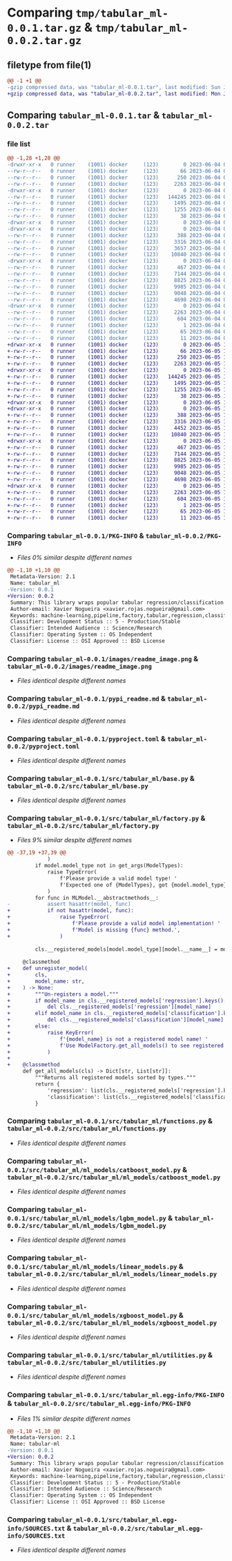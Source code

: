 # Comparing `tmp/tabular_ml-0.0.1.tar.gz` & `tmp/tabular_ml-0.0.2.tar.gz`

## filetype from file(1)

```diff
@@ -1 +1 @@
-gzip compressed data, was "tabular_ml-0.0.1.tar", last modified: Sun Jun  4 05:51:00 2023, max compression
+gzip compressed data, was "tabular_ml-0.0.2.tar", last modified: Mon Jun  5 19:33:23 2023, max compression
```

## Comparing `tabular_ml-0.0.1.tar` & `tabular_ml-0.0.2.tar`

### file list

```diff
@@ -1,28 +1,28 @@
-drwxr-xr-x   0 runner    (1001) docker     (123)        0 2023-06-04 05:51:00.267893 tabular_ml-0.0.1/
--rw-r--r--   0 runner    (1001) docker     (123)       66 2023-06-04 05:50:42.000000 tabular_ml-0.0.1/.gitattributes
--rw-r--r--   0 runner    (1001) docker     (123)      250 2023-06-04 05:50:42.000000 tabular_ml-0.0.1/MANIFEST.in
--rw-r--r--   0 runner    (1001) docker     (123)     2263 2023-06-04 05:51:00.267893 tabular_ml-0.0.1/PKG-INFO
-drwxr-xr-x   0 runner    (1001) docker     (123)        0 2023-06-04 05:51:00.263893 tabular_ml-0.0.1/images/
--rw-r--r--   0 runner    (1001) docker     (123)   144245 2023-06-04 05:50:42.000000 tabular_ml-0.0.1/images/readme_image.png
--rw-r--r--   0 runner    (1001) docker     (123)     1495 2023-06-04 05:50:42.000000 tabular_ml-0.0.1/pypi_readme.md
--rw-r--r--   0 runner    (1001) docker     (123)     1255 2023-06-04 05:50:42.000000 tabular_ml-0.0.1/pyproject.toml
--rw-r--r--   0 runner    (1001) docker     (123)       38 2023-06-04 05:51:00.267893 tabular_ml-0.0.1/setup.cfg
-drwxr-xr-x   0 runner    (1001) docker     (123)        0 2023-06-04 05:51:00.263893 tabular_ml-0.0.1/src/
-drwxr-xr-x   0 runner    (1001) docker     (123)        0 2023-06-04 05:51:00.263893 tabular_ml-0.0.1/src/tabular_ml/
--rw-r--r--   0 runner    (1001) docker     (123)      388 2023-06-04 05:50:42.000000 tabular_ml-0.0.1/src/tabular_ml/__init__.py
--rw-r--r--   0 runner    (1001) docker     (123)     3316 2023-06-04 05:50:42.000000 tabular_ml-0.0.1/src/tabular_ml/base.py
--rw-r--r--   0 runner    (1001) docker     (123)     3657 2023-06-04 05:50:42.000000 tabular_ml-0.0.1/src/tabular_ml/factory.py
--rw-r--r--   0 runner    (1001) docker     (123)    10840 2023-06-04 05:50:42.000000 tabular_ml-0.0.1/src/tabular_ml/functions.py
-drwxr-xr-x   0 runner    (1001) docker     (123)        0 2023-06-04 05:51:00.263893 tabular_ml-0.0.1/src/tabular_ml/ml_models/
--rw-r--r--   0 runner    (1001) docker     (123)      467 2023-06-04 05:50:42.000000 tabular_ml-0.0.1/src/tabular_ml/ml_models/__init__.py
--rw-r--r--   0 runner    (1001) docker     (123)     7144 2023-06-04 05:50:42.000000 tabular_ml-0.0.1/src/tabular_ml/ml_models/catboost_model.py
--rw-r--r--   0 runner    (1001) docker     (123)     8825 2023-06-04 05:50:42.000000 tabular_ml-0.0.1/src/tabular_ml/ml_models/lgbm_model.py
--rw-r--r--   0 runner    (1001) docker     (123)     9985 2023-06-04 05:50:42.000000 tabular_ml-0.0.1/src/tabular_ml/ml_models/linear_models.py
--rw-r--r--   0 runner    (1001) docker     (123)     9048 2023-06-04 05:50:42.000000 tabular_ml-0.0.1/src/tabular_ml/ml_models/xgboost_model.py
--rw-r--r--   0 runner    (1001) docker     (123)     4698 2023-06-04 05:50:42.000000 tabular_ml-0.0.1/src/tabular_ml/utilities.py
-drwxr-xr-x   0 runner    (1001) docker     (123)        0 2023-06-04 05:51:00.263893 tabular_ml-0.0.1/src/tabular_ml.egg-info/
--rw-r--r--   0 runner    (1001) docker     (123)     2263 2023-06-04 05:51:00.000000 tabular_ml-0.0.1/src/tabular_ml.egg-info/PKG-INFO
--rw-r--r--   0 runner    (1001) docker     (123)      604 2023-06-04 05:51:00.000000 tabular_ml-0.0.1/src/tabular_ml.egg-info/SOURCES.txt
--rw-r--r--   0 runner    (1001) docker     (123)        1 2023-06-04 05:51:00.000000 tabular_ml-0.0.1/src/tabular_ml.egg-info/dependency_links.txt
--rw-r--r--   0 runner    (1001) docker     (123)       65 2023-06-04 05:51:00.000000 tabular_ml-0.0.1/src/tabular_ml.egg-info/requires.txt
--rw-r--r--   0 runner    (1001) docker     (123)       11 2023-06-04 05:51:00.000000 tabular_ml-0.0.1/src/tabular_ml.egg-info/top_level.txt
+drwxr-xr-x   0 runner    (1001) docker     (123)        0 2023-06-05 19:33:23.363161 tabular_ml-0.0.2/
+-rw-r--r--   0 runner    (1001) docker     (123)       66 2023-06-05 19:33:10.000000 tabular_ml-0.0.2/.gitattributes
+-rw-r--r--   0 runner    (1001) docker     (123)      250 2023-06-05 19:33:10.000000 tabular_ml-0.0.2/MANIFEST.in
+-rw-r--r--   0 runner    (1001) docker     (123)     2263 2023-06-05 19:33:23.363161 tabular_ml-0.0.2/PKG-INFO
+drwxr-xr-x   0 runner    (1001) docker     (123)        0 2023-06-05 19:33:23.355161 tabular_ml-0.0.2/images/
+-rw-r--r--   0 runner    (1001) docker     (123)   144245 2023-06-05 19:33:10.000000 tabular_ml-0.0.2/images/readme_image.png
+-rw-r--r--   0 runner    (1001) docker     (123)     1495 2023-06-05 19:33:10.000000 tabular_ml-0.0.2/pypi_readme.md
+-rw-r--r--   0 runner    (1001) docker     (123)     1255 2023-06-05 19:33:10.000000 tabular_ml-0.0.2/pyproject.toml
+-rw-r--r--   0 runner    (1001) docker     (123)       38 2023-06-05 19:33:23.363161 tabular_ml-0.0.2/setup.cfg
+drwxr-xr-x   0 runner    (1001) docker     (123)        0 2023-06-05 19:33:23.355161 tabular_ml-0.0.2/src/
+drwxr-xr-x   0 runner    (1001) docker     (123)        0 2023-06-05 19:33:23.359161 tabular_ml-0.0.2/src/tabular_ml/
+-rw-r--r--   0 runner    (1001) docker     (123)      388 2023-06-05 19:33:10.000000 tabular_ml-0.0.2/src/tabular_ml/__init__.py
+-rw-r--r--   0 runner    (1001) docker     (123)     3316 2023-06-05 19:33:10.000000 tabular_ml-0.0.2/src/tabular_ml/base.py
+-rw-r--r--   0 runner    (1001) docker     (123)     4452 2023-06-05 19:33:10.000000 tabular_ml-0.0.2/src/tabular_ml/factory.py
+-rw-r--r--   0 runner    (1001) docker     (123)    10840 2023-06-05 19:33:10.000000 tabular_ml-0.0.2/src/tabular_ml/functions.py
+drwxr-xr-x   0 runner    (1001) docker     (123)        0 2023-06-05 19:33:23.359161 tabular_ml-0.0.2/src/tabular_ml/ml_models/
+-rw-r--r--   0 runner    (1001) docker     (123)      467 2023-06-05 19:33:10.000000 tabular_ml-0.0.2/src/tabular_ml/ml_models/__init__.py
+-rw-r--r--   0 runner    (1001) docker     (123)     7144 2023-06-05 19:33:10.000000 tabular_ml-0.0.2/src/tabular_ml/ml_models/catboost_model.py
+-rw-r--r--   0 runner    (1001) docker     (123)     8825 2023-06-05 19:33:10.000000 tabular_ml-0.0.2/src/tabular_ml/ml_models/lgbm_model.py
+-rw-r--r--   0 runner    (1001) docker     (123)     9985 2023-06-05 19:33:10.000000 tabular_ml-0.0.2/src/tabular_ml/ml_models/linear_models.py
+-rw-r--r--   0 runner    (1001) docker     (123)     9048 2023-06-05 19:33:10.000000 tabular_ml-0.0.2/src/tabular_ml/ml_models/xgboost_model.py
+-rw-r--r--   0 runner    (1001) docker     (123)     4698 2023-06-05 19:33:10.000000 tabular_ml-0.0.2/src/tabular_ml/utilities.py
+drwxr-xr-x   0 runner    (1001) docker     (123)        0 2023-06-05 19:33:23.359161 tabular_ml-0.0.2/src/tabular_ml.egg-info/
+-rw-r--r--   0 runner    (1001) docker     (123)     2263 2023-06-05 19:33:23.000000 tabular_ml-0.0.2/src/tabular_ml.egg-info/PKG-INFO
+-rw-r--r--   0 runner    (1001) docker     (123)      604 2023-06-05 19:33:23.000000 tabular_ml-0.0.2/src/tabular_ml.egg-info/SOURCES.txt
+-rw-r--r--   0 runner    (1001) docker     (123)        1 2023-06-05 19:33:23.000000 tabular_ml-0.0.2/src/tabular_ml.egg-info/dependency_links.txt
+-rw-r--r--   0 runner    (1001) docker     (123)       65 2023-06-05 19:33:23.000000 tabular_ml-0.0.2/src/tabular_ml.egg-info/requires.txt
+-rw-r--r--   0 runner    (1001) docker     (123)       11 2023-06-05 19:33:23.000000 tabular_ml-0.0.2/src/tabular_ml.egg-info/top_level.txt
```

### Comparing `tabular_ml-0.0.1/PKG-INFO` & `tabular_ml-0.0.2/PKG-INFO`

 * *Files 0% similar despite different names*

```diff
@@ -1,10 +1,10 @@
 Metadata-Version: 2.1
 Name: tabular_ml
-Version: 0.0.1
+Version: 0.0.2
 Summary: This library wraps popular tabular regression/classification model enabling rapid evaluation and optimization.
 Author-email: Xavier Nogueira <xavier.rojas.nogueira@gmail.com>
 Keywords: machine-learning,pipeline,factory,tabular,regression,classification
 Classifier: Development Status :: 5 - Production/Stable
 Classifier: Intended Audience :: Science/Research
 Classifier: Operating System :: OS Independent
 Classifier: License :: OSI Approved :: BSD License
```

### Comparing `tabular_ml-0.0.1/images/readme_image.png` & `tabular_ml-0.0.2/images/readme_image.png`

 * *Files identical despite different names*

### Comparing `tabular_ml-0.0.1/pypi_readme.md` & `tabular_ml-0.0.2/pypi_readme.md`

 * *Files identical despite different names*

### Comparing `tabular_ml-0.0.1/pyproject.toml` & `tabular_ml-0.0.2/pyproject.toml`

 * *Files identical despite different names*

### Comparing `tabular_ml-0.0.1/src/tabular_ml/base.py` & `tabular_ml-0.0.2/src/tabular_ml/base.py`

 * *Files identical despite different names*

### Comparing `tabular_ml-0.0.1/src/tabular_ml/factory.py` & `tabular_ml-0.0.2/src/tabular_ml/factory.py`

 * *Files 9% similar despite different names*

```diff
@@ -37,19 +37,39 @@
             )
         if model.model_type not in get_args(ModelTypes):
             raise TypeError(
                 f'Please provide a valid model type! '
                 f'Expected one of {ModelTypes}, got {model.model_type}',
             )
         for func in MLModel.__abstractmethods__:
-            assert hasattr(model, func)
+            if not hasattr(model, func):
+                raise TypeError(
+                    f'Please provide a valid model implementation! '
+                    f'Model is missing {func} method.',
+                )
 
         cls.__registered_models[model.model_type][model.__name__] = model
 
     @classmethod
+    def unregister_model(
+        cls,
+        model_name: str,
+    ) -> None:
+        """Un-registers a model."""
+        if model_name in cls.__registered_models['regression'].keys():
+            del cls.__registered_models['regression'][model_name]
+        elif model_name in cls.__registered_models['classification'].keys():
+            del cls.__registered_models['classification'][model_name]
+        else:
+            raise KeyError(
+                f'{model_name} is not a registered model name! '
+                f'Use ModelFactory.get_all_models() to see registered models.',
+            )
+
+    @classmethod
     def get_all_models(cls) -> Dict[str, List[str]]:
         """Returns all registered models sorted by types."""
         return {
             'regression': list(cls.__registered_models['regression'].keys()),
             'classification': list(cls.__registered_models['classification'].keys()),
         }
```

### Comparing `tabular_ml-0.0.1/src/tabular_ml/functions.py` & `tabular_ml-0.0.2/src/tabular_ml/functions.py`

 * *Files identical despite different names*

### Comparing `tabular_ml-0.0.1/src/tabular_ml/ml_models/catboost_model.py` & `tabular_ml-0.0.2/src/tabular_ml/ml_models/catboost_model.py`

 * *Files identical despite different names*

### Comparing `tabular_ml-0.0.1/src/tabular_ml/ml_models/lgbm_model.py` & `tabular_ml-0.0.2/src/tabular_ml/ml_models/lgbm_model.py`

 * *Files identical despite different names*

### Comparing `tabular_ml-0.0.1/src/tabular_ml/ml_models/linear_models.py` & `tabular_ml-0.0.2/src/tabular_ml/ml_models/linear_models.py`

 * *Files identical despite different names*

### Comparing `tabular_ml-0.0.1/src/tabular_ml/ml_models/xgboost_model.py` & `tabular_ml-0.0.2/src/tabular_ml/ml_models/xgboost_model.py`

 * *Files identical despite different names*

### Comparing `tabular_ml-0.0.1/src/tabular_ml/utilities.py` & `tabular_ml-0.0.2/src/tabular_ml/utilities.py`

 * *Files identical despite different names*

### Comparing `tabular_ml-0.0.1/src/tabular_ml.egg-info/PKG-INFO` & `tabular_ml-0.0.2/src/tabular_ml.egg-info/PKG-INFO`

 * *Files 1% similar despite different names*

```diff
@@ -1,10 +1,10 @@
 Metadata-Version: 2.1
 Name: tabular-ml
-Version: 0.0.1
+Version: 0.0.2
 Summary: This library wraps popular tabular regression/classification model enabling rapid evaluation and optimization.
 Author-email: Xavier Nogueira <xavier.rojas.nogueira@gmail.com>
 Keywords: machine-learning,pipeline,factory,tabular,regression,classification
 Classifier: Development Status :: 5 - Production/Stable
 Classifier: Intended Audience :: Science/Research
 Classifier: Operating System :: OS Independent
 Classifier: License :: OSI Approved :: BSD License
```

### Comparing `tabular_ml-0.0.1/src/tabular_ml.egg-info/SOURCES.txt` & `tabular_ml-0.0.2/src/tabular_ml.egg-info/SOURCES.txt`

 * *Files identical despite different names*

